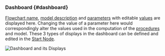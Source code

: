 ### Dashboard {#dashboard}

[Flowchart name](start_node.md), [model description](start_node.md) and [parameters](parameters.md) with editable [values](../chapter_3_procedures/Values.md) are displayed here. Changing the value of a parameter here would correspondingly alter the values used in the computation of the [procedures](procedure.md) and model. These 3 types of displays in the dashboard can be defined and edited in the [Start Node](start_node.md).

![Dashboard and its Displays](..\assets\chapter_1_assets\Dashboard.png)